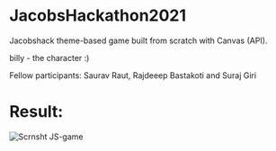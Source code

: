 # JacobsHackathon2021

Jacobshack theme-based game built from scratch with Canvas (API).

billy - the character :)

Fellow participants: Saurav Raut, Rajdeeep Bastakoti and Suraj Giri

# Result:

![Scrnsht JS-game](https://user-images.githubusercontent.com/92953798/157540687-d9da96b5-851a-415a-bf00-35126ac0fd7b.png)
